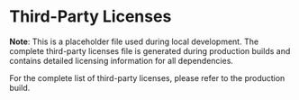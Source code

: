 # Third-Party Licenses

**Note**: This is a placeholder file used during local development. The complete third-party licenses file is generated during production builds and contains detailed licensing information for all dependencies.

For the complete list of third-party licenses, please refer to the production build.

